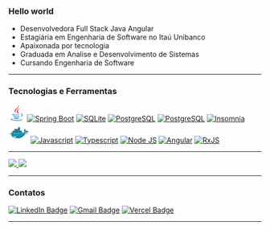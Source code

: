 ### Hello world

- Desenvolvedora Full Stack Java Angular
- Estagiária em Engenharia de Software no Itaú Unibanco
- Apaixonada por tecnologia
- Graduada em Analise e Desenvolvimento de Sistemas
- Cursando Engenharia de Software

---

### Tecnologias e Ferramentas

<a href="https://www.linkedin.com/in/gisellebarb/" ><img width="33px" src="https://raw.githubusercontent.com/devicons/devicon/master/icons/java/java-original.svg" alt="Java" /></a>
<a href="https://www.linkedin.com/in/gisellebarb/" ><img width="33px" src="https://gisellebarbosa.vercel.app/assets/images/skills-page/languages/spring-boot.png" alt="Spring Boot" /></a>
<a href="https://www.linkedin.com/in/gisellebarb/" ><img width="33px" src="https://gisellebarbosa.vercel.app/assets/images/skills-page/languages/sqlite.png" alt="SQLite" /></a>
<a href="https://www.linkedin.com/in/gisellebarb/" ><img width="33px" src="https://gisellebarbosa.vercel.app/assets/images/skills-page/languages/postgre.png" alt="PostgreSQL" /></a>
<a href="https://www.linkedin.com/in/gisellebarb/" ><img width="33px" src="https://gisellebarbosa.vercel.app/assets/images/skills-page/languages/git.png" alt="PostgreSQL" /></a>
<a href="https://www.linkedin.com/in/gisellebarb/" ><img width="33px" src="https://seeklogo.com/images/I/insomnia-logo-A35E09EB19-seeklogo.com.png" alt="Insomnia"/></a>
<a href="https://www.linkedin.com/in/gisellebarb/" ><img width="40px" src="https://raw.githubusercontent.com/devicons/devicon/master/icons/docker/docker-original.svg" alt="Docker"/></a>
<a href="https://www.linkedin.com/in/gisellebarb/" ><img width="33px" src="https://gisellebarbosa.vercel.app/assets/images/skills-page/languages/javascript.png" alt="Javascript"/></a>
<a href="https://www.linkedin.com/in/gisellebarb/" ><img width="33px" src="https://gisellebarbosa.vercel.app/assets/images/skills-page/languages/typescript.png" alt="Typescript"/></a>
<a href="https://www.linkedin.com/in/gisellebarb/" ><img width="33px" src="https://gisellebarbosa.vercel.app/assets/images/skills-page/languages/node.png" alt="Node JS"/></a>
<a href="https://www.linkedin.com/in/gisellebarb/" ><img width="33px" src="https://gisellebarbosa.vercel.app/assets/images/skills-page/languages/angular.png" alt="Angular" /></a>
<a href="https://www.linkedin.com/in/gisellebarb/" ><img width="33px" src="https://seeklogo.com/images/R/rxjs-logo-1C13E67498-seeklogo.com.png" alt="RxJS"/></a>

---

<a href="https://github.com/GiselleBarbosa">
  <img height="165em" src="https://github-readme-stats.vercel.app/api?username=GiselleBarbosa&show_icons=true&theme=gray&include_all_commits=true&count_private=true"/>
  <img height="165em" src="https://github-readme-stats.vercel.app/api/top-langs/?username=GiselleBarbosa&layout=compact&langs_count=7&theme=gray"/>
</a>
  
---

### Contatos
[![LinkedIn Badge](https://img.shields.io/badge/LinkedIn-0A66C2?logo=linkedin&logoColor=fff&style=for-the-badge)](https://www.linkedin.com/in/gisellebarb/) 
[![Gmail Badge](https://img.shields.io/badge/Gmail-EA4335?logo=gmail&logoColor=fff&style=for-the-badge)](mailto:gisellebarbosadevops@gmail.com) 
[![Vercel Badge](https://img.shields.io/badge/Vercel-000?logo=vercel&logoColor=fff&style=for-the-badge)](https://gisellebarbosa.vercel.app/)

---
